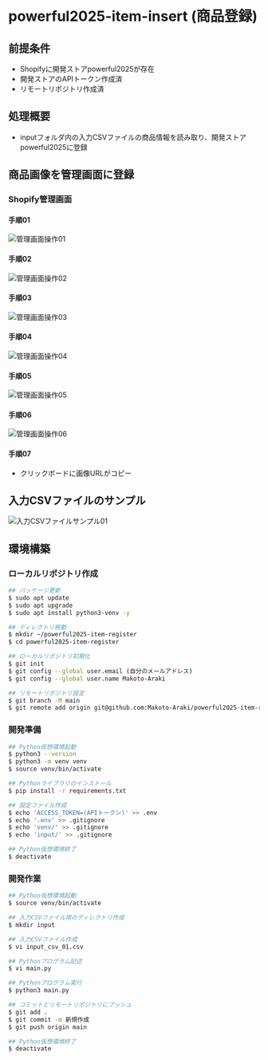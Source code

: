 # powerful2025-item-insert (商品登録)

## 前提条件
- Shopifyに開発ストアpowerful2025が存在
- 開発ストアのAPIトークン作成済
- リモートリポジトリ作成済

## 処理概要
- inputフォルダ内の入力CSVファイルの商品情報を読み取り、開発ストアpowerful2025に登録

## 商品画像を管理画面に登録
### Shopify管理画面
#### 手順01
![管理画面操作01](images/content_upload_01.png)
#### 手順02
![管理画面操作02](images/content_upload_02.png)
#### 手順03
![管理画面操作03](images/content_upload_03.png)
#### 手順04
![管理画面操作04](images/content_upload_04.png)
#### 手順05
![管理画面操作05](images/content_upload_05.png)
#### 手順06
![管理画面操作06](images/content_upload_06.png)
#### 手順07
- クリックボードに画像URLがコピー

## 入力CSVファイルのサンプル
![入力CSVファイルサンプル01](images/input_csv_01.png)

## 環境構築
### ローカルリポジトリ作成
```bash
## パッケージ更新
$ sudo apt update
$ sudo apt upgrade
$ sudo apt install python3-venv -y

## ディレクトリ移動
$ mkdir ~/powerful2025-item-register
$ cd powerful2025-item-register

## ローカルリポジトリ初期化
$ git init
$ git config --global user.email (自分のメールアドレス)
$ git config --global user.name Makoto-Araki

## リモートリポジトリ設定
$ git branch -M main
$ git remote add origin git@github.com:Makoto-Araki/powerful2025-item-register.git
```

### 開発準備
```bash
## Python仮想環境起動
$ python3 --version
$ python3 -m venv venv
$ source venv/bin/activate

## Pythonライブラリのインストール
$ pip install -r requirements.txt

## 設定ファイル作成
$ echo 'ACCESS_TOKEN=(APIトークン)' >> .env
$ echo '.env' >> .gitignore
$ echo 'venv/' >> .gitignore
$ echo 'input/' >> .gitignore

## Python仮想環境終了
$ deactivate
```

### 開発作業
```bash
## Python仮想環境起動
$ source venv/bin/activate

## 入力CSVファイル用のディレクトリ作成
$ mkdir input

## 入力CSVファイル作成
$ vi input_csv_01.csv

## Pythonプログラム記述
$ vi main.py

## Pythonプログラム実行
$ python3 main.py

## コミットとリモートリポジトリにプッシュ
$ git add .
$ git commit -m 新規作成
$ git push origin main

## Python仮想環境終了
$ deactivate
```
